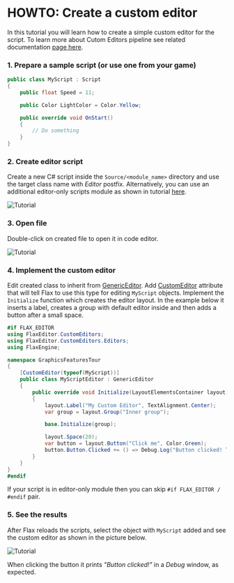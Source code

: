 # HOWTO: Create a custom editor

In this tutorial you will learn how to create a simple custom editor for the script. To learn more about Cutom Editors pipeline see related documentation [page here](../custom-editors/index.md).

### 1. Prepare a sample script (or use one from your game)

```cs
public class MyScript : Script
{
    public float Speed = 11;

    public Color LightColor = Color.Yellow;

    public override void OnStart()
    {
        // Do something
    }
}
```

### 2. Create editor script

Create a new C# script inside the `Source/<module_name>` directory and use the target class name with *Editor* postfix. Alternatively, you can use an additional editor-only scripts module as shown in tutorial [here](add-scripts-module.md).

![Tutorial](media/custom-editor-tutorial-2.jpg)

### 3. Open file

Double-click on created file to open it in code editor.

![Tutorial](media/custom-editor-tutorial-3.jpg)

### 4. Implement the custom editor

Edit created class to inherit from [GenericEditor](https://docs.flaxengine.com/api/FlaxEditor.CustomEditors.Editors.GenericEditor.html). Add [CustomEditor](https://docs.flaxengine.com/api/FlaxEngine.CustomEditorAttribute.html) attribute that will tell Flax to use this type for editing `MyScript` objects. Implement the `Initialize` function which creates the editor layout. In the example below it inserts a label, creates a group with default editor inside and then adds a button after a small space.

```cs
#if FLAX_EDITOR
using FlaxEditor.CustomEditors;
using FlaxEditor.CustomEditors.Editors;
using FlaxEngine;

namespace GraphicsFeaturesTour
{
    [CustomEditor(typeof(MyScript))]
    public class MyScriptEditor : GenericEditor
    {
        public override void Initialize(LayoutElementsContainer layout)
        {
            layout.Label("My Custom Editor", TextAlignment.Center);
            var group = layout.Group("Inner group");

            base.Initialize(group);

            layout.Space(20);
            var button = layout.Button("Click me", Color.Green);
            button.Button.Clicked += () => Debug.Log("Button clicked! The speed is " + IsSingleObject ? (Values[0] as MyScript).Speed : "");
        }
    }
}
#endif
```

If your script is in editor-only module then you can skip `#if FLAX_EDITOR / #endif` pair.

### 5. See the results

After Flax reloads the scripts, select the object with `MyScript` added and see the custom editor as shown in the picture below.

![Tutorial](media/custom-editor-tutorial-4.jpg)

When clicking the button it prints *"Button clicked!"* in a *Debug* window, as expected.


